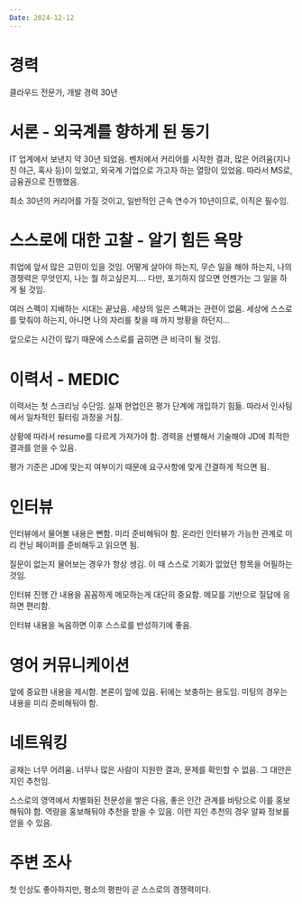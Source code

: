 ```yaml
---
Date: 2024-12-12
---
```

# 경력

클라우드 전문가, 개발 경력 30년

# 서론 - 외국계를 향하게 된 동기

IT 업계에서 보낸지 약 30년 되었음. 벤처에서 커리어를 시작한 결과, 많은 어려움(지나친 야근, 혹사 등)이 있었고, 외국계 기업으로 가고자 하는 열망이 있었음. 따라서 MS로, 금융권으로 진행했음.

최소 30년의 커리어를 가질 것이고, 일반적인 근속 연수가 10년이므로, 이직은 필수임. 
# 스스로에 대한 고찰 - 알기 힘든 욕망

취업에 앞서 많은 고민이 있을 것임. 어떻게 살아야 하는지, 무슨 일을 해야 하는지, 나의 경쟁력은 무엇인지, 나는 뭘 하고싶은지.... 다만, 포기하지 않으면 언젠가는 그 일을 하게 될 것임. 

여러 스펙이 지배하는 시대는 끝났음. 세상의 일은 스펙과는 관련이 없음. 세상에 스스로를 맞춰야 하는지, 아니면 나의 자리를 찾을 때 까지 방황을 하던지... 

앞으로는 시간이 많기 때문에 스스로를 굽히면 큰 비극이 될 것임. 

# 이력서 - MEDIC
이력서는 첫 스크리닝 수단임. 실재 현업인은 평가 단계에 개입하기 힘듦. 따라서 인사팀에서 일차적인 필터링 과정을 거침. 

상황에 따라서 resume를 다르게 가져가야 함. 경력을 선별해서 기술해야 JD에 최적한 결과를 얻을 수 있음.

평가 기준은 JD에 맞는지 여부이기 때문에 요구사항에 맞게 간결하게 적으면 됨.

# 인터뷰

인터뷰에서 물어볼 내용은 뻔함. 미리 준비해둬야 함. 온라인 인터뷰가 가능한 관계로 미리 컨닝 페이퍼를 준비해두고 읽으면 됨. 

질문이 없는지 물어보는 경우가 항상 생김. 이 때 스스로 기회가 없었던 항목을 어필하는 것임. 

인터뷰 진행 간 내용을 꼼꼼하게 메모하는게 대단히 중요함. 메모를 기반으로 질답에 응하면 편리함.

인터뷰 내용을 녹음하면 이후 스스로를 반성하기에 좋음.

# 영어 커뮤니케이션

앞에 중요한 내용을 제시함. 본론이 앞에 있음. 뒤에는 보충하는 용도임. 미팅의 경우는 내용을 미리 준비해둬야 함. 

# 네트워킹

공채는 너무 어려움. 너무나 많은 사람이 지원한 결과, 문제를 확인할 수 없음. 그 대안은 지인 추천임.

스스로의 영역에서 차별화된 전문성을 쌓은 다음, 좋은 인간 관계를 바탕으로 이를 홍보해둬야 함. 역량을 홍보해둬야 추천을 받을 수 있음. 이런 지인 추천의 경우 알짜 정보를 얻을 수 있음. 

# 주변 조사

첫 인상도 좋아하지만, 평소의 평판이 곧 스스로의 경쟁력이다.